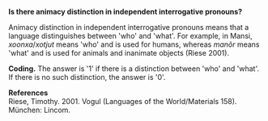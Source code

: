 **Is there animacy distinction in independent interrogative pronouns?**

Animacy distinction in independent interrogative pronouns means that a language distinguishes between 'who' and 'what'. For example, in Mansi, *xoonxa*/*xotjut* means 'who' and is used for humans, whereas *manõr* means 'what' and is used for animals and inanimate objects (Riese 2001).

**Coding.** The answer is '1' if there is a distinction between 'who' and 'what'. If there is no such distinction, the answer is '0'.

**References**<br/>
Riese, Timothy. 2001. Vogul (Languages of the World/Materials 158). München: Lincom.

